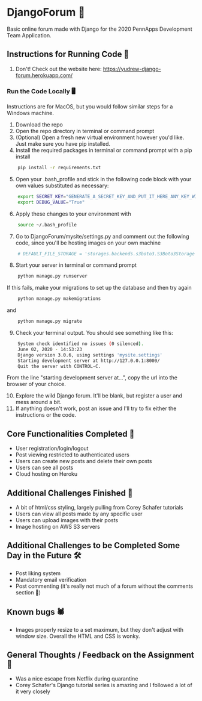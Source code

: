 # DjangoForum 💬
Basic online forum made with Django for the 2020 PennApps Development Team Application.
## Instructions for Running Code 📝
1. Don't! Check out the website here: https://yudrew-django-forum.herokuapp.com/
### Run the Code Locally 🖥 
Instructions are for MacOS, but you would follow similar steps for a Windows machine.
1. Download the repo
2. Open the repo directory in terminal or command prompt
3. (Optional) Open a fresh new virtual environment however you'd like. Just make sure you have pip installed.
4. Install the required packages in terminal or command prompt with a pip install

```bash
    pip install -r requirements.txt
```

5. Open your .bash_profile and stick in the following code block with your own values substituted as necessary:

```bash
    export SECRET_KEY="GENERATE_A_SECRET_KEY_AND_PUT_IT_HERE_ANY_KEY_WILL_DO"
    export DEBUG_VALUE="True"
```

6. Apply these changes to your environment with

```bash
    source ~/.bash_profile
```

7. Go to DjangoForum/mysite/settings.py and comment out the following code, since you'll be hosting images on your own machine

```python
    # DEFAULT_FILE_STORAGE = 'storages.backends.s3boto3.S3Boto3Storage'
```

8. Start your server in terminal or command prompt

```bash
    python manage.py runserver
```
If this fails, make your migrations to set up the database and then try again
```bash
    python manage.py makemigrations
```
and
```bash
    python manage.py migrate
```
9. Check your terminal output. You should see something like this:

```bash
    System check identified no issues (0 silenced).
    June 02, 2020 - 14:53:23
    Django version 3.0.6, using settings 'mysite.settings'
    Starting development server at http://127.0.0.1:8000/
    Quit the server with CONTROL-C.
```
From the line "starting development server at...", copy the url into the browser of your choice.

10. Explore the wild Django forum. It'll be blank, but register a user and mess around a bit.
11. If anything doesn't work, post an issue and I'll try to fix either the instructions or the code.
## Core Functionalities Completed 💪
- User registration/login/logout
- Post viewing restricted to authenticated users
- Users can create new posts and delete their own posts
- Users can see all posts
- Cloud hosting on Heroku
## Additional Challenges Finished 🙌
- A bit of html/css styling, largely pulling from Corey Schafer tutorials
- Users can view all posts made by any specific user
- Users can upload images with their posts
- Image hosting on AWS S3 servers
## Additional Challenges to be Completed Some Day in the Future 🛠
- Post liking system
- Mandatory email verification
- Post commenting (it's really not much of a forum without the comments section 🤔)
## Known bugs 🕷
- Images properly resize to a set maximum, but they don't adjust with window size. Overall the HTML and CSS is wonky.
## General Thoughts / Feedback on the Assignment 💭
- Was a nice escape from Netflix during quarantine
- Corey Schafer's Django tutorial series is amazing and I followed a lot of it very closely
